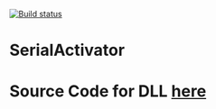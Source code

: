 [![Build status](https://ci.appveyor.com/api/projects/status/q2mmvxtm3olvk4ta?svg=true)](https://ci.appveyor.com/project/LudNaucnik/serialactivator)

# SerialActivator

# Source Code for DLL [here](https://github.com/LudNaucnik/SerialOperations)

